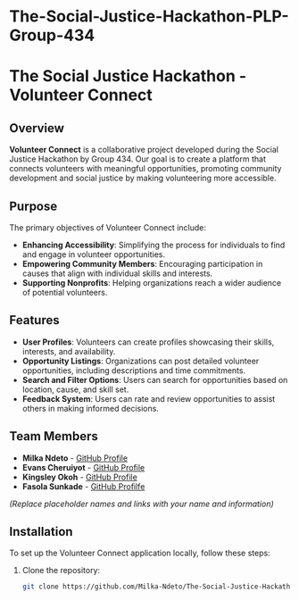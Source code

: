 # The-Social-Justice-Hackathon-PLP-Group-434
# The Social Justice Hackathon - Volunteer Connect

## Overview
**Volunteer Connect** is a collaborative project developed during the Social Justice Hackathon by Group 434. Our goal is to create a platform that connects volunteers with meaningful opportunities, promoting community development and social justice by making volunteering more accessible.

## Purpose
The primary objectives of Volunteer Connect include:
- **Enhancing Accessibility**: Simplifying the process for individuals to find and engage in volunteer opportunities.
- **Empowering Community Members**: Encouraging participation in causes that align with individual skills and interests.
- **Supporting Nonprofits**: Helping organizations reach a wider audience of potential volunteers.

## Features
- **User Profiles**: Volunteers can create profiles showcasing their skills, interests, and availability.
- **Opportunity Listings**: Organizations can post detailed volunteer opportunities, including descriptions and time commitments.
- **Search and Filter Options**: Users can search for opportunities based on location, cause, and skill set.
- **Feedback System**: Users can rate and review opportunities to assist others in making informed decisions.

## Team Members
- **Milka Ndeto** - [GitHub Profile](https://github.com/Milka-Ndeto)
- **Evans Cheruiyot** - [GitHub Profile](https://github.com/sudoevans)
- **Kingsley Okoh** - [GitHub Profile](https://github.com/Mr-kings042)
- **Fasola Sunkade** - [GitHub Profilfe ](https://github.com/Sunkade)

*(Replace placeholder names and links with your name and information)*

## Installation
To set up the Volunteer Connect application locally, follow these steps:
1. Clone the repository:
   ```bash
   git clone https://github.com/Milka-Ndeto/The-Social-Justice-Hackathon-PLP-Group-434.git

